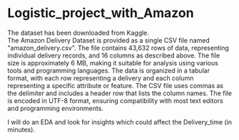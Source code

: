 # **Logistic_project_with_Amazon**  

The dataset has been downloaded from Kaggle.  
The Amazon Delivery Dataset is provided as a single CSV file named "amazon_delivery.csv". The file contains 43,632 rows of data, representing individual delivery records, and 16 columns as described above.
The file size is approximately 6 MB, making it suitable for analysis using various tools and programming languages. The data is organized in a tabular format, with each row representing a delivery and each column representing a specific attribute or feature.
The CSV file uses commas as the delimiter and includes a header row that lists the column names. The file is encoded in UTF-8 format, ensuring compatibility with most text editors and programming environments.  

I will do an EDA and look for insights which could affect the Delivery_time (in minutes).

